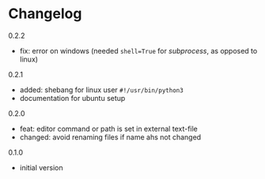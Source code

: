 # Changelog

0.2.2

- fix: error on windows (needed `shell=True` for _subprocess_, as opposed to linux)

0.2.1

- added: shebang for linux user `#!/usr/bin/python3`
- documentation for ubuntu setup

0.2.0

- feat: editor command or path is set in external text-file
- changed: avoid renaming files if name ahs not changed

0.1.0

- initial version
